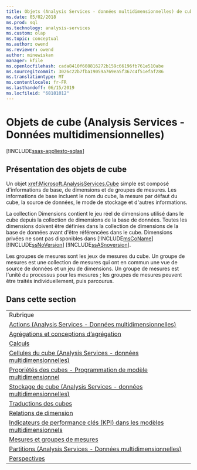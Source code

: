 ```yaml
---
title: Objets (Analysis Services - données multidimensionnelles) de cube | Microsoft Docs
ms.date: 05/02/2018
ms.prod: sql
ms.technology: analysis-services
ms.custom: olap
ms.topic: conceptual
ms.author: owend
ms.reviewer: owend
author: minewiskan
manager: kfile
ms.openlocfilehash: cada8410f608816272b159c66196fb761e510abe
ms.sourcegitcommit: 3026c22b7fba19059a769ea5f367c4f51efaf286
ms.translationtype: MT
ms.contentlocale: fr-FR
ms.lasthandoff: 06/15/2019
ms.locfileid: "68181012"
---
```

# <a name="cube-objects-analysis-services---multidimensional-data"></a>Objets de cube (Analysis Services - Données multidimensionnelles)
[!INCLUDE[ssas-appliesto-sqlas](../../includes/ssas-appliesto-sqlas.md)]
    
## <a name="introducing-cube-objects"></a>Présentation des objets de cube  
 Un objet <xref:Microsoft.AnalysisServices.Cube> simple est composé d'informations de base, de dimensions et de groupes de mesures. Les informations de base incluent le nom du cube, la mesure par défaut du cube, la source de données, le mode de stockage et d'autres informations.  
  
 La collection Dimensions contient le jeu réel de dimensions utilisé dans le cube depuis la collection de dimensions de la base de données. Toutes les dimensions doivent être définies dans la collection de dimensions de la base de données avant d'être référencées dans le cube. Dimensions privées ne sont pas disponibles dans [!INCLUDE[msCoName](../../includes/msconame-md.md)] [!INCLUDE[ssNoVersion](../../includes/ssnoversion-md.md)] [!INCLUDE[ssASnoversion](../../includes/ssasnoversion-md.md)].  
  
 Les groupes de mesures sont les jeux de mesures du cube. Un groupe de mesures est une collection de mesures qui ont en commun une vue de source de données et un jeu de dimensions. Un groupe de mesures est l'unité du processus pour les mesures ; les groupes de mesures peuvent être traités individuellement, puis parcourus.  
  
## <a name="in-this-section"></a>Dans cette section  
  
|||  
|-|-|  
|Rubrique||  
|[Actions &#40;Analysis Services - Données multidimensionnelles&#41;](../../analysis-services/multidimensional-models/actions-analysis-services-multidimensional-data.md)||  
|[Agrégations et conceptions d’agrégation](../../analysis-services/multidimensional-models-olap-logical-cube-objects/aggregations-and-aggregation-designs.md)||  
|[Calculs](../../analysis-services/multidimensional-models-olap-logical-cube-objects/calculations.md)||  
|[Cellules du cube &#40;Analysis Services - données multidimensionnelles&#41;](../../analysis-services/multidimensional-models-olap-logical-cube-objects/cube-cells-analysis-services-multidimensional-data.md)||  
|[Propriétés des cubes - Programmation de modèle multidimensionnel](../../analysis-services/multidimensional-models-olap-logical-cube-objects/cube-properties-multidimensional-model-programming.md)||  
|[Stockage de cube &#40;Analysis Services - données multidimensionnelles&#41;](../../analysis-services/multidimensional-models-olap-logical-cube-objects/cube-storage-analysis-services-multidimensional-data.md)||  
|[Traductions des cubes](../../analysis-services/multidimensional-models-olap-logical-cube-objects/cube-translations.md)||  
|[Relations de dimension](../../analysis-services/multidimensional-models-olap-logical-cube-objects/dimension-relationships.md)||  
|[Indicateurs de performance clés &#40;KPI&#41; dans les modèles multidimensionnels](../../analysis-services/multidimensional-models/key-performance-indicators-kpis-in-multidimensional-models.md)||  
|[Mesures et groupes de mesures](../../analysis-services/multidimensional-models/measures-and-measure-groups.md)||  
|[Partitions &#40;Analysis Services - Données multidimensionnelles&#41;](../../analysis-services/multidimensional-models-olap-logical-cube-objects/partitions-analysis-services-multidimensional-data.md)||  
|[Perspectives](../../analysis-services/multidimensional-models-olap-logical-cube-objects/perspectives.md)||  
  
  
